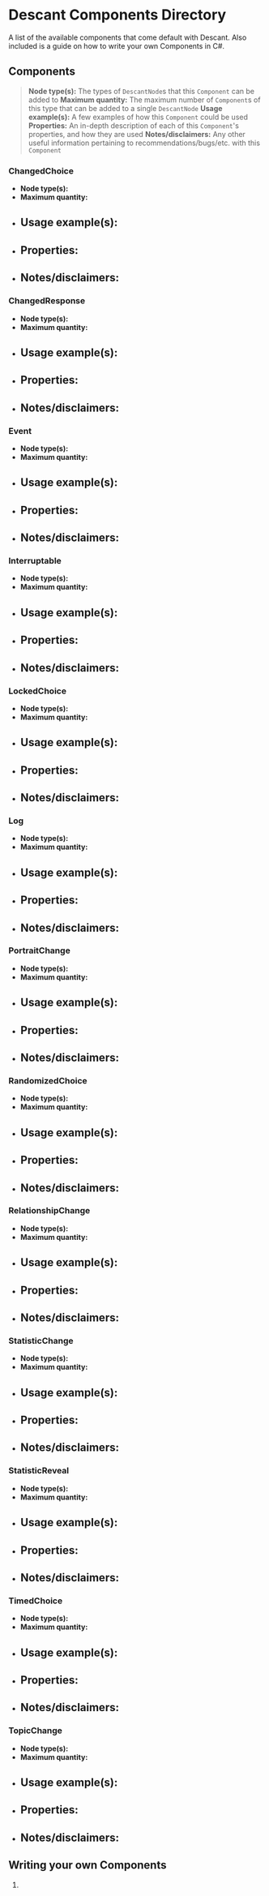 # Descant Components Directory

A list of the available components that come default with Descant. Also included is a guide on how to write your own Components in C#.



## Components

> **Node type(s):** The types of `DescantNode`s that this `Component` can be added to
> **Maximum quantity:** The maximum number of `Component`s of this type that can be added to a single `DescantNode`
> **Usage example(s):** A few examples of how this `Component` could be used
> **Properties:** An in-depth description of each of this `Component`'s properties, and how they are used
> **Notes/disclaimers:** Any other useful information pertaining to recommendations/bugs/etc. with this `Component`



### ChangedChoice

- **Node type(s):**
- **Maximum quantity:**
- **Usage example(s):**
  - 
- **Properties:**
  - 
- **Notes/disclaimers:**
  - 



### ChangedResponse

- **Node type(s):**
- **Maximum quantity:**
- **Usage example(s):**
  - 
- **Properties:**
  - 
- **Notes/disclaimers:**
  - 



### Event

- **Node type(s):**
- **Maximum quantity:**
- **Usage example(s):**
  - 
- **Properties:**
  - 
- **Notes/disclaimers:**
  - 



### Interruptable

- **Node type(s):**
- **Maximum quantity:**
- **Usage example(s):**
  - 
- **Properties:**
  - 
- **Notes/disclaimers:**
  - 



### LockedChoice

- **Node type(s):**
- **Maximum quantity:**
- **Usage example(s):**
  - 
- **Properties:**
  - 
- **Notes/disclaimers:**
  - 



### Log

- **Node type(s):**
- **Maximum quantity:**
- **Usage example(s):**
  - 
- **Properties:**
  - 
- **Notes/disclaimers:**
  - 



### PortraitChange

- **Node type(s):**
- **Maximum quantity:**
- **Usage example(s):**
  - 
- **Properties:**
  - 
- **Notes/disclaimers:**
  - 



### RandomizedChoice

- **Node type(s):**
- **Maximum quantity:**
- **Usage example(s):**
  - 
- **Properties:**
  - 
- **Notes/disclaimers:**
  - 



### RelationshipChange

- **Node type(s):**
- **Maximum quantity:**
- **Usage example(s):**
  - 
- **Properties:**
  - 
- **Notes/disclaimers:**
  - 



### StatisticChange

- **Node type(s):**
- **Maximum quantity:**
- **Usage example(s):**
  - 
- **Properties:**
  - 
- **Notes/disclaimers:**
  - 



### StatisticReveal

- **Node type(s):**
- **Maximum quantity:**
- **Usage example(s):**
  - 
- **Properties:**
  - 
- **Notes/disclaimers:**
  - 



### TimedChoice

- **Node type(s):**
- **Maximum quantity:**
- **Usage example(s):**
  - 
- **Properties:**
  - 
- **Notes/disclaimers:**
  - 



### TopicChange

- **Node type(s):**
- **Maximum quantity:**
- **Usage example(s):**
  - 
- **Properties:**
  - 
- **Notes/disclaimers:**
  - 



## Writing your own Components

1. 